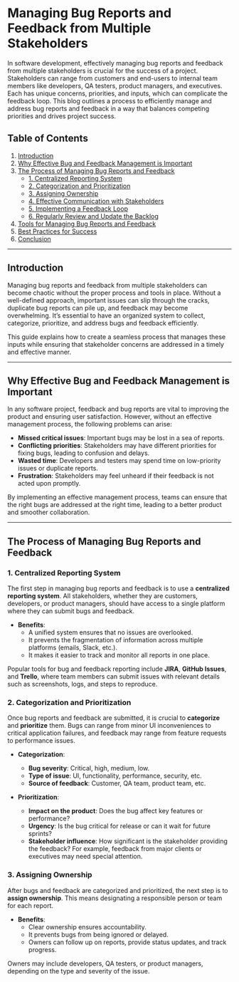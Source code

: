 # Managing Bug Reports and Feedback from Multiple Stakeholders

In software development, effectively managing bug reports and feedback from multiple stakeholders is crucial for the success of a project. Stakeholders can range from customers and end-users to internal team members like developers, QA testers, product managers, and executives. Each has unique concerns, priorities, and inputs, which can complicate the feedback loop. This blog outlines a process to efficiently manage and address bug reports and feedback in a way that balances competing priorities and drives project success.

## Table of Contents
1. [Introduction](#introduction)
2. [Why Effective Bug and Feedback Management is Important](#why-effective-bug-and-feedback-management-is-important)
3. [The Process of Managing Bug Reports and Feedback](#the-process-of-managing-bug-reports-and-feedback)
   - [1. Centralized Reporting System](#1-centralized-reporting-system)
   - [2. Categorization and Prioritization](#2-categorization-and-prioritization)
   - [3. Assigning Ownership](#3-assigning-ownership)
   - [4. Effective Communication with Stakeholders](#4-effective-communication-with-stakeholders)
   - [5. Implementing a Feedback Loop](#5-implementing-a-feedback-loop)
   - [6. Regularly Review and Update the Backlog](#6-regularly-review-and-update-the-backlog)
4. [Tools for Managing Bug Reports and Feedback](#tools-for-managing-bug-reports-and-feedback)
5. [Best Practices for Success](#best-practices-for-success)
6. [Conclusion](#conclusion)

---

## Introduction

Managing bug reports and feedback from multiple stakeholders can become chaotic without the proper process and tools in place. Without a well-defined approach, important issues can slip through the cracks, duplicate bug reports can pile up, and feedback may become overwhelming. It’s essential to have an organized system to collect, categorize, prioritize, and address bugs and feedback efficiently.

This guide explains how to create a seamless process that manages these inputs while ensuring that stakeholder concerns are addressed in a timely and effective manner.

---

## Why Effective Bug and Feedback Management is Important

In any software project, feedback and bug reports are vital to improving the product and ensuring user satisfaction. However, without an effective management process, the following problems can arise:

- **Missed critical issues**: Important bugs may be lost in a sea of reports.
- **Conflicting priorities**: Stakeholders may have different priorities for fixing bugs, leading to confusion and delays.
- **Wasted time**: Developers and testers may spend time on low-priority issues or duplicate reports.
- **Frustration**: Stakeholders may feel unheard if their feedback is not acted upon promptly.

By implementing an effective management process, teams can ensure that the right bugs are addressed at the right time, leading to a better product and smoother collaboration.

---

## The Process of Managing Bug Reports and Feedback

### 1. Centralized Reporting System

The first step in managing bug reports and feedback is to use a **centralized reporting system**. All stakeholders, whether they are customers, developers, or product managers, should have access to a single platform where they can submit bugs and feedback.

- **Benefits**:
  - A unified system ensures that no issues are overlooked.
  - It prevents the fragmentation of information across multiple platforms (emails, Slack, etc.).
  - It makes it easier to track and monitor all reports in one place.

Popular tools for bug and feedback reporting include **JIRA**, **GitHub Issues**, and **Trello**, where team members can submit issues with relevant details such as screenshots, logs, and steps to reproduce.

### 2. Categorization and Prioritization

Once bug reports and feedback are submitted, it is crucial to **categorize** and **prioritize** them. Bugs can range from minor UI inconveniences to critical application failures, and feedback may range from feature requests to performance issues.

- **Categorization**:
  - **Bug severity**: Critical, high, medium, low.
  - **Type of issue**: UI, functionality, performance, security, etc.
  - **Source of feedback**: Customer, QA team, product team, etc.

- **Prioritization**:
  - **Impact on the product**: Does the bug affect key features or performance?
  - **Urgency**: Is the bug critical for release or can it wait for future sprints?
  - **Stakeholder influence**: How significant is the stakeholder providing the feedback? For example, feedback from major clients or executives may need special attention.

### 3. Assigning Ownership

After bugs and feedback are categorized and prioritized, the next step is to **assign ownership**. This means designating a responsible person or team for each report.

- **Benefits**:
  - Clear ownership ensures accountability.
  - It prevents bugs from being ignored or delayed.
  - Owners can follow up on reports, provide status updates, and track progress.

Owners may include developers, QA testers, or product managers, depending on the type and severity of the issue.
